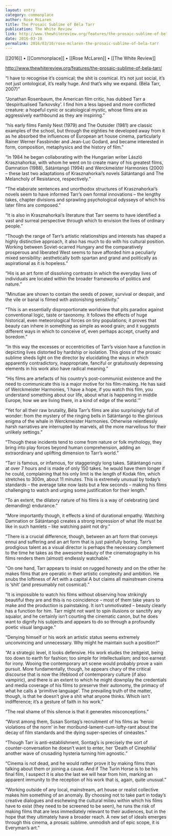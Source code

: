 ```yaml
---
layout: entry
category: commonplace
author: Rose McLaren
title: The Prosaic Sublime of Béla Tarr
publication: The White Review
link: http://www.thewhitereview.org/features/the-prosaic-sublime-of-bela-tarr/
date: 2016-03-10
permalink: 2016/03/10/rose-mclaren-the-prosaic-sublime-of-bela-tarr
---
```


[[2016]] • [[Commonplace]] • [[Rose McLaren]] • [[The White Review]]

http://www.thewhitereview.org/features/the-prosaic-sublime-of-bela-tarr/

“I have to recognise it’s cosmical; the shit is cosmical. It’s not just social, it’s not just ontological, it’s really huge. And that’s why we expand. (Béla Tarr, 2007)”

“Jonathan Rosenbaum, the American film critic, has dubbed Tarr a ‘despiritualised Tarkovsky’. I find him a less lapsed and more conflicted creature: a hopeful cynic or scatological mystic, whose films are as aggressively earthbound as they are inspiring.”

“his early films Family Nest (1979) and The Outsider (1981) are classic examples of the school, but through the eighties he developed away from it as he absorbed the influences of European art house cinema, particularly Rainer Werner Fassbinder and Jean-Luc Godard, and became interested in form, composition, metaphysics and the history of film.”

“In 1984 he began collaborating with the Hungarian writer László Krasznahorkai, with whom he went on to create many of his greatest films, Damnation (1988), Sátántangó (1994) and Werckmeister Harmonies (2000) – these last two adaptations of Krasznahorkai’s novels Sátántangó and The Melancholy of Resistance, respectively.”

“The elaborate sentences and unorthodox structures of Krasznahorkai’s novels seem to have informed Tarr’s own formal innovations – the lengthy takes, chapter divisions and sprawling psychological odysseys of which his later films are composed.”

“It is also in Krasznahorkai’s literature that Tarr seems to have identified a vast and surreal perspective through which to envision the lives of ordinary people.”

“Though the range of Tarr’s artistic relationships and interests has shaped a highly distinctive approach, it also has much to do with his cultural position. Working between Soviet-scarred Hungary and the comparatively prosperous and liberated West seems to have afforded him a peculiarly mixed sensibility: aesthetically both spartan and grand and politically as aspirational as it is hopeless.”

“His is an art form of dissolving contrasts in which the everyday lives of individuals are located within the broader frameworks of politics and nature.”

“Minutiae are shown to contain the seeds of power, survival or despair, and the vile or banal is filmed with astonishing sensitivity.”

“This is an essentially disproportionate worldview that pits paradox against conventional logic, taste or taxonomy. It follows the effects of huge historical, even meteorological forces on tiny populations; it proves that beauty can inhere in something as simple as wood grain; and it suggests different ways in which to conceive of, even perhaps accept, cruelty and boredom.”

“In this way the excesses or eccentricities of Tarr’s vision have a function in depicting lives distorted by hardship or isolation. This gloss of the prosaic sublime sheds light on the director by elucidating the ways in which apparently contradictory, inappropriate, fanciful or gratuitously depressing elements in his work also have radical meaning.”

“His films are artefacts of his country’s post-communist existence and the need to communicate this is a major motive for his film-making. He has said of Werckmeister Harmonies, ‘I have a hope, if you watch this film, you understand something about our life, about what is happening in middle Europe, how we are living there, in a kind of edge of the world.’”

“Yet for all their raw brutality, Béla Tarr’s films are also surprisingly full of wonder: from the mystery of the ringing bells in Sátántangó to the glorious enigma of the whale in Werckmeister Harmonies. Otherwise relentlessly harsh narratives are interrupted by marvels, all the more marvellous for their unlikely settings.”

“Though these incidents tend to come from nature or folk mythology, they bring into play forces beyond human comprehension, adding an extraordinary and uplifting dimension to Tarr’s world.”

“Tarr is famous, or infamous, for staggeringly long takes. Sátántangó runs at over 7 hours and is made of only 150 takes. he would have them longer if he could, complaining that his only limit is the length of Kodak film, which stretches to 300m, about 11 minutes. This is extremely unusual by today’s standards – the average take now lasts but a few seconds – making his films challenging to watch and urging some justification for their length.”

“To an extent, the dilatory nature of his films is a way of celebrating (and demanding) endurance.”

“More importantly though, it effects a kind of durational empathy. Watching Damnation or Sátántangó creates a strong impression of what life must be like in such hamlets – like watching paint not dry.”

“There is a crucial difference, though, between an art form that conveys ennui and suffering and an art form that is just painfully boring. Tarr’s prodigious talent as a visual director is perhaps the necessary complement to the time he takes as the awesome beauty of the cinematography in his films renders them (almost) endlessly watchable.”

“On one hand, Tarr appears to insist on rugged honesty and on the other he makes films that are operatic in their artistic complexity and ambition. He snubs the loftiness of Art with a capital A but claims all mainstream cinema is ‘shit’ (and presumably not cosmical).”

“It is impossible to watch his films without observing how strikingly beautiful they are and this is no coincidence – most of them take years to make and the production is painstaking. It isn’t unmotivated – beauty clearly has a function for him. Tarr might not want to spin illusions or sanctify any squalor, and he certainly isn’t courting the cinematic canon, but he does want to dignify his subjects and appears to do so through a profoundly poetic visual language.”

“Denying himself or his work an artistic status seems extremely unconvincing and unnecessary. Why might he maintain such a position?”

“At a strategic level, it looks defensive. His work eludes the zeitgeist, being too down to earth for fashion; too simple for intellectualism; and too earnest for irony. Wooing the contemporary art scene would probably prove a vain pursuit. More fundamentally, though, he appears chary of the critical discourse that is now the lifeblood of contemporary culture (if also vampiric), and there is an extent to which he might downplay the credentials and media coverage of his films to preserve their autonomy, the primacy of what he calls a ‘primitive language’. The prevailing truth of the matter, though, is that he doesn’t give a shit what anyone thinks. Which isn’t indifference; it’s a gesture of faith in his work.”

“The real shame of this silence is that it generates misconceptions.”

“Worst among them, Susan Sontag’s recruitment of his films as ‘heroic violations of the norm’ in her moribund-lament-cum-lofty-rant about the decay of film standards and the dying super-species of cinéastes.”

“Though Tarr is anti-establishment, Sontag’s is precisely the sort of counter-conversation he doesn’t want to enter, her ‘Death of Cinephilia’ another wave of crusading hysteria turning him agnostic.”

“Cinema is not dead, and he would rather prove it by making films than talking about them or joining a cause. And if The Turin Horse is to be his final film, I suspect it is also the last we will hear from him, marking an apparent immunity to the reception of his work that is, again, quite unusual.”

“Working outside of any local, mainstream, art house or realist collective makes him something of an anomaly. By choosing not to take part in today’s creative dialogues and eschewing the cultural milieu within which his films have to exist (they need to be screened to be seen), he runs the risk of making films that are less immediately relevant to their audiences, but in the hope that they ultimately have a broader reach. A new set of ideals emerges through this cinema, a prosaic sublime. unmodish and of epic scope, it is Everyman’s art.”

